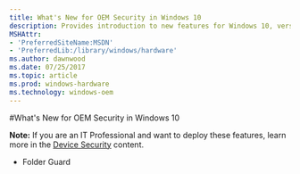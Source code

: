 ```yaml
---
title: What's New for OEM Security in Windows 10
description: Provides introduction to new features for Windows 10, version 17-9
MSHAttr:
- 'PreferredSiteName:MSDN'
- 'PreferredLib:/library/windows/hardware'
ms.author: dawnwood
ms.date: 07/25/2017
ms.topic: article
ms.prod: windows-hardware
ms.technology: windows-oem
---
```



#What's New for OEM Security in Windows 10

**Note:** If you are an IT Professional and want to deploy these features, learn more in the [Device Security](https://docs.microsoft.com/en-us/windows/device-security/) content. 

* Folder Guard
